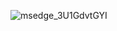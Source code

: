 ![msedge_3U1GdvtGYI](https://github.com/user-attachments/assets/1642316d-5a48-4e98-9deb-d86fddb06dd3)
